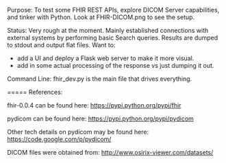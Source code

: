 Purpose:
To test some FHIR REST APIs, explore DICOM Server capabilities, and tinker with Python.
Look at FHIR-DICOM.png to see the setup.

Status:
Very rough at the moment.  Mainly established connections with external systems by performing
basic Search queries.  Results are dumped to stdout and output flat files.  Want to:
- add a UI and deploy a Flask web server to make it more visual.
- add in some actual processing of the response vs just dumping it out.

Command Line:
fhir_dev.py is the main file that drives everything.



=====
References:

fhir-0.0.4 can be found here:
https://pypi.python.org/pypi/fhir

pydicom can be found here:
https://pypi.python.org/pypi/pydicom

Other tech details on pydicom may be found here:
https://code.google.com/p/pydicom/

DICOM files were obtained from:
http://www.osirix-viewer.com/datasets/

